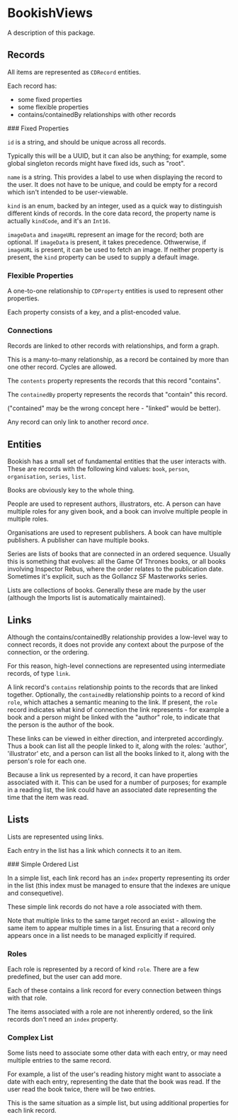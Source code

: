 # BookishViews

A description of this package.


## Records

All items are represented as `CDRecord` entities.

Each record has:

- some fixed properties
- some flexible properties
- contains/containedBy relationships with other records

### Fixed Properties

`id` is a string, and should be unique across all records. 

Typically this will be a UUID, but it can also be anything; for example, some global singleton records might have fixed ids, such as "root".

`name` is a string. This provides a label to use when displaying the record to the user. It does not have to be unique, and could be empty for a record which isn't intended to be user-viewable. 

`kind` is an enum, backed by an integer, used as a quick way to distinguish different kinds of records. In the core data record, the property name is actually `kindCode`, and it's an `Int16`.

`imageData` and `imageURL` represent an image for the record; both are optional. If `imageData` is present, it takes precedence. Othwerwise, if `imageURL` is present, it can be used to fetch an image. If neither property is present, the `kind` property can be used to supply a default image. 


### Flexible Properties

A one-to-one relationship to `CDProperty` entities is used to represent other properties.

Each property consists of a key, and a plist-encoded value.


### Connections

Records are linked to other records with relationships, and form a graph.

This is a many-to-many relationship, as a record be contained by more than one other record. Cycles are allowed.

The `contents` property represents the records that this record "contains".

The `containedBy` property represents the records that "contain" this record.

("contained" may be the wrong concept here - "linked" would be better).

Any record can only link to another record _once_. 
 
## Entities

Bookish has a small set of fundamental entities that the user interacts with. These are records with the following kind values: `book`, `person`, `organisation`, `series`, `list`.

Books are obviously key to the whole thing. 

People are used to represent authors, illustrators, etc. A person can have multiple roles for any given book, and a book can involve multiple people in multiple roles.  

Organisations are used to represent publishers. A book can have multiple publishers. A publisher can have multiple books.

Series are lists of books that are connected in an ordered sequence. Usually this is something that evolves: all the Game Of Thrones books, or all books involving Inspector Rebus, where the order relates to the publication date. Sometimes it's explicit, such as the Gollancz SF Masterworks series.

Lists are collections of books. Generally these are made by the user (although the Imports list is automatically maintained). 

## Links

Although the contains/containedBy relationship provides a low-level way to connect records, it does not provide any context about the purpose of the connection, or the ordering.

For this reason, high-level connections are represented using intermediate records, of type `link`.

A link record's `contains` relationship points to the records that are linked together. Optionally, the `containedBy` relationship points to a record of kind `role`, which attaches a semantic meaning to the link. If present, the `role` record indicates what kind of connection the link represents - for example a book and a person might be linked with the "author" role, to indicate that the person is the author of the book.  

These links can be viewed in either direction, and interpreted accordingly. Thus a book can list all the people linked to it, along with the roles: 'author', 'illustrator' etc, and a person can list all the books linked to it, along with the person's role for each one. 

Because a link us represented by a record, it can have properties associated with it. This can be used for a number of purposes; for example in a reading list, the link could have an associated date representing the time that the item was read.
 
## Lists

Lists are represented using links.

Each entry in the list has a link which connects it to an item.

### Simple Ordered List

In a simple list, each link record has an `index` property representing its order in the list (this index must be managed to ensure that the indexes are unique and consequetive).

These simple link records do not have a role associated with them.

Note that multiple links to the same target record an exist - allowing the same item to appear multiple times in a list. Ensuring that a record only appears once in a list needs to be managed explicitly if required. 

### Roles

Each role is represented by a record of kind `role`. There are a few predefined, but the user can add more.

Each of these contains a link record for every connection between things with that role. 

The items associated with a role are not inherently ordered, so the link records don't need an `index` property.

### Complex List

Some lists need to associate some other data with each entry, or may need multiple entries to the same record.

For example, a list of the user's reading history might want to associate a date with each entry, representing the date that the book was read. If the user read the book twice, there will be two entries. 

This is the same situation as a simple list, but using additional properties for each link record.
